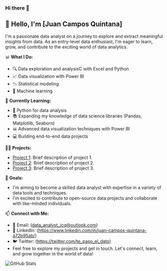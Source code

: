 ### Hi there 👋
## 👋 Hello, I'm [Juan Campos Quintana]

I'm a passionate data analyst on a journey to explore and extract meaningful insights from data. As an entry-level data enthusiast, I'm eager to learn, grow, and contribute to the exciting world of data analytics.

📊 **What I Do:**
- 🔍 Data exploration and analysisC with Excel and Python
- 📈 Data visualization with Power BI
- 📉 Statistical modeling
- 🧠 Machine learning

🌱 **Currently Learning:**
- 🐍 Python for data analysis
- 📚 Expanding my knowledge of data science libraries (Pandas, Matplotlib, Seaborn)
- 📊 Advanced data visualization techniques with Power BI
- 💻 Building end-to-end data projects

👨‍💻 **Projects:**
- [Project 1](link-to-project-1): Brief description of project 1.
- [Project 2](link-to-project-2): Brief description of project 2.
- [Project 3](link-to-project-3): Brief description of project 3.

🚀 **Goals:**
- I'm aiming to become a skilled data analyst with expertise in a variety of data tools and techniques.
- I'm excited to contribute to open-source data projects and collaborate with like-minded individuals.

📫 **Connect with Me:**
- 📧 Email: (data_analyst_jcq@outlook.com)
- 💼 LinkedIn: (https://www.linkedin.com/in/juan-campos-quintana-a72b95ab/)
- 🐦 Twitter: (https://twitter.com/te_paso_el_dato)
- Feel free to explore my projects and get in touch. Let's connect, learn, and grow together in the world of data!

![GitHub Stats](https://github-readme-stats.vercel.app/api?username=YourUsername&show_icons=true)



